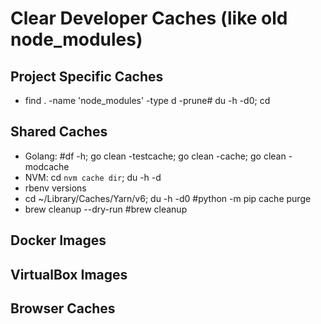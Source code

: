 # Clear Developer Caches (like old node_modules)

## Project Specific Caches

* find . -name 'node_modules' -type d -prune# du -h -d0; cd 

## Shared Caches
* Golang: #df -h; go clean -testcache; go clean -cache; go clean -modcache
* NVM: cd `nvm cache dir`; du -h -d
* rbenv versions
* cd ~/Library/Caches/Yarn/v6; du -h -d0 #python -m pip cache purge
* brew cleanup --dry-run #brew cleanup

## Docker Images

## VirtualBox Images

## Browser Caches

